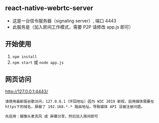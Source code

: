 ## react-native-webrtc-server
- 这是一台信令服务器（signaling server）, 端口 4443
- 此服务是（加入房间工作模式，需要 P2P 请修改 app.js 即可）

## 开始使用

1. `npm install`
2. `npm start`  或  `node app.js`

## 网页访问
http://127.0.0.1:4443/

`请使用最新版谷歌访问，127.0.0.1（环回地址）因为 W3C 2019 新规，启用媒体需要在https下的域名，屏蔽了 192.168.*.* 路由地址。导致媒体 API 没被注册问题。`

`先启用：摄像头麦克风 或 屏幕分享，然后加入房间即可`
